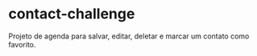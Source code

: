 # contact-challenge

Projeto de agenda para salvar, editar, deletar e marcar um contato como favorito.